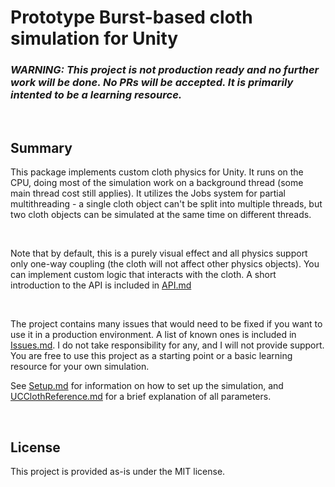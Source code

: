 # Prototype Burst-based cloth simulation for Unity

### <i>WARNING: This project is not production ready and no further work will be done. No PRs will be accepted. It is primarily intented to be a learning resource.</i>

<br>

## Summary
This package implements custom cloth physics for Unity. It runs on the CPU, doing most of the simulation work on a background thread (some main thread cost still applies). It utilizes the Jobs system for partial multithreading - a single cloth object can't be split into multiple threads, but two cloth objects can be simulated at the same time on different threads.

<br>

Note that by default, this is a purely visual effect and all physics support only one-way coupling (the cloth will not affect other physics objects). You can implement custom logic that interacts with the cloth. A short introduction to the API is included in [API.md](/Documentation/API.md)

<br>

The project contains many issues that would need to be fixed if you want to use it in a production environment. A list of known ones is included in [Issues.md](/Documentation/Issues.md). I do not take responsibility for any, and I will not provide support. You are free to use this project as a starting point or a basic learning resource for your own simulation.

See [Setup.md](/Documentation/Setup.md) for information on how to set up the simulation, and [UCClothReference.md](/Documentation/UCClothReference.md) for a brief explanation of all parameters.


<br>


## License
This project is provided as-is under the MIT license.